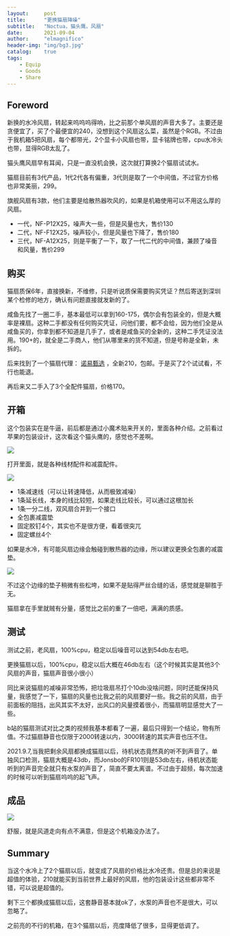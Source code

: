 ```yaml
---
layout:     post
title:      "更换猫扇降噪"
subtitle:   "Noctua，猫头鹰，风扇"
date:       2021-09-04
author:     "elmagnifico"
header-img: "img/bg3.jpg"
catalog:    true
tags:
    - Equip
    - Goods
    - Share
---
```


## Foreword

新换的水冷风扇，转起来呜呜呜得响，比之前那个单风扇的声音大多了。主要还是贪便宜了，买了个最便宜的240，没想到这个风扇这么菜，虽然是个RGB。不过由于我机箱5把风扇，每个都带光，2个显卡小风扇也带，显卡铭牌也带，cpu水冷头也带，显得RGB太乱了。



猫头鹰风扇早有耳闻，只是一直没机会换，这次就打算换2个猫扇试试水。



猫扇目前有3代产品，1代2代各有偏重，3代则是取了一个中间值，不过官方价格也非常美丽，299。



旗舰风扇有3款，他们主要是给散热器吹风的，如果是机箱使用可以不用这么厚的风扇。

- 一代，NF-P12X25，噪声大一些，但是风量也大，售价130
- 二代，NF-F12X25，噪声较小，但是风量也下降了，售价180
- 三代，NF-A12X25，则是平衡了一下，取了一代二代的中间值，兼顾了噪音和风量，售价299



## 购买

猫扇质保6年，直接换新，不维修，只是听说质保需要购买凭证？然后寄送到深圳某个检修的地方，确认有问题直接就发新的了。

咸鱼先找了一圈二手，基本最低可以拿到160-175，偶尔会有包装全的，但是大概率是裸扇。这种二手都没有任何购买凭证，问他们要，都不会给，因为他们全是从咸鱼买的，你拿到都不知道是几手了，或者是咸鱼买的全新的，这种二手凭证没法用。190+的，就全是二手商人，他们从哪里来的货不知道，但是号称是全新，未拆的。

后来找到了一个猫扇代理： [诺易甄选](https://noediy.taobao.com/) ，全新210，包邮。于是买了2个试试看，不行也能退。



再后来又二手入了3个全配件猫扇，价格170。



## 开箱

这个包装实在是牛逼，前后都是通过小魔术贴来开关的，里面各种介绍。之前看过苹果的包装设计，这次看这个猫头鹰的，感觉也不差啊。

![](https://img.elmagnifico.tech/static/upload/elmagnifico/3Fbnpj7kwMSlBvU.png)

打开里面，就是各种线材配件和减震配件。

![](https://img.elmagnifico.tech/static/upload/elmagnifico/KxpDYTdgjBWEyAv.png)

- 1条减速线（可以让转速降低，从而极致减噪）
- 1条延长线，本身的线比较短，如果走线比较长，可以通过这根加长
- 1条一分二线，双风扇合并到一个接口
- 全包裹减震垫
- 固定胶钉4个，其实也不是很方便，看着很突兀
- 固定螺丝4个



如果是水冷，有可能风扇边缘会触碰到散热器的边缘，所以建议更换全包裹的减震垫。

![](https://img.elmagnifico.tech/static/upload/elmagnifico/zmaJh83Hio9q6dI.png)

不过这个边缘的垫子稍微有些松垮，如果不是贴得严丝合缝的话，感觉就是聊胜于无。

猫扇拿在手里就贼有分量，感觉比之前的重了一倍吧，满满的质感。



## 测试

测试之前，老风扇，100%cpu，稳定以后噪音可以达到54db左右吧。

更换猫扇以后，100%cpu，稳定以后大概在46db左右（这个时候其实是其他3个风扇的声音，猫扇声音很小很小）



同比来说猫扇的减噪非常恐怖，把垃圾扇吊打个10db没啥问题，同时还能保持风量，我感觉了一下，猫扇的风量也比我之前的风扇要好一些。我之前的风扇，由于前面板的阻挡，出风其实不太好，出风口的风量摸着很小，而猫扇明显感觉大了一些。



b站的猫扇测试对比之类的视频我基本都看了一遍，最后只得到一个结论，物有所值。不过猫扇静音也仅限于2000转速以内，3000转速的其实声音也压不住。



2021.9.7,当我把剩余风扇都换成猫扇以后，待机状态竟然真的听不到声音了。单独风口检测，猫扇大概是43db，而Jonsbo的FR101则是53db左右，待机状态能听到的声音完全就只有水泵的声音了，简直不要太离谱。不过由于超频，每次加速的时候可以听到猫扇呜呜的起飞声。



## 成品

![](https://img.elmagnifico.tech/static/upload/elmagnifico/up4BSdei6bQDGtT.png)

舒服，就是风道走向有点不满意，但是这个机箱没办法了。



## Summary

当这个水冷上了2个猫扇以后，就变成了风扇的价格比水冷还贵。但是总的来说是超值的体验，210就能买到当前世界上最好的风扇，他的包装设计这些都非常不错，可以说是超值的。

剩下三个都换成猫扇以后，这套静音基本就ok了，水泵的声音也不是很大，可以忽略了。

之前亮的不行的机箱，在3个猫扇以后，亮度降低了很多，显得更低调了。

